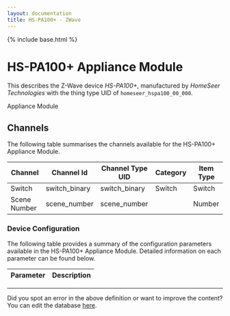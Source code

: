 ```yaml
---
layout: documentation
title: HS-PA100+ - ZWave
---
```


{% include base.html %}

# HS-PA100+ Appliance Module

This describes the Z-Wave device *HS-PA100+*, manufactured by *HomeSeer Technologies* with the thing type UID of ```homeseer_hspa100_00_000```. 

Appliance Module


## Channels
The following table summarises the channels available for the HS-PA100+ Appliance Module.

| Channel | Channel Id | Channel Type UID | Category | Item Type |
|---------|------------|------------------|----------|-----------|
| Switch | switch_binary | switch_binary | Switch | Switch |
| Scene Number | scene_number | scene_number |  | Number |


### Device Configuration
The following table provides a summary of the configuration parameters available in the HS-PA100+ Appliance Module.
Detailed information on each parameter can be found below.

| Parameter   | Description |
|-------------|-------------|


---

Did you spot an error in the above definition or want to improve the content?
You can edit the database [here](http://www.cd-jackson.com/index.php/zwave/zwave-device-database/zwave-device-list/devicesummary/774).
